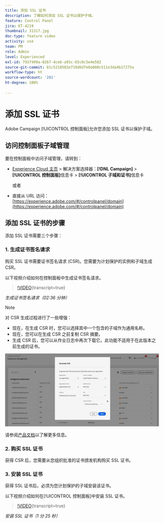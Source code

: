 ```yaml
---
title: 添加 SSL 证书
description: 了解如何添加 SSL 证书以保护子域。
feature: Control Panel
jira: KT-4219
thumbnail: 31317.jpg
doc-type: feature video
activity: use
team: PM
role: Admin
level: Experienced
exl-id: 7937499a-8267-4ce6-a93c-65c0c5e4e582
source-git-commit: 81c5210502e719d6dfe0a000c511e3da4b17275a
workflow-type: ht
source-wordcount: '281'
ht-degree: 100%

---
```


# 添加 SSL 证书

Adobe Campaign [!UICONTROL 控制面板]允许您添加 SSL 证书以保护子域。

## 访问控制面板子域管理

要在控制面板中访问子域管理，请转到：

* [Experience Cloud 主页](https://experience.adobe.com/#/home) > 解决方案选择器：**[!DNL Campaign]** > **[!UICONTROL 控制面板]**&#x200B;信息卡 > **[!UICONTROL 子域和证书]**&#x200B;信息卡

  或者
* 直接从 URL 访问：[https://experience.adobe.com/#/controlpanel/domain](https://experience.adobe.com/#/controlpanel/domain)

## 添加 SSL 证书的步骤

添加 SSL 证书需要三个步骤：

### 1. 生成证书签名请求

购买 SSL 证书需要证书签名请求 (CSR)。您需要为计划保护的实例和子域生成 CSR。

以下视频介绍如何在控制面板中生成证书签名请求。

>[!VIDEO](https://video.tv.adobe.com/v/31317?learn=on){transcript=true}

*生成证书签名请求（02:36 分钟）*

>[!NOTE]
>
>对 CSR 生成过程进行了一些增强：
>
>* 现在，在生成 CSR 时，您可以选择其中一个包含的子域作为通用名称。
>* 现在，您可以在生成 CSR 之前复制 CSR 摘要。
>* 生成 CSR 后，您可以从作业日志中再次下载它。此功能不适用于在此版本之前生成的证书。
>
>![下载 CSR](/help/assets/download-csr.gif)
>
>请参阅[产品文档](https://experienceleague.adobe.com/docs/control-panel/using/subdomains-and-certificates/renew-ssl/renewing-subdomain-certificate.html?lang=zh-Hans)以了解更多信息。
>

### 2. 购买 SSL 证书

获得 CSR 后，您需要从您组织批准的证书颁发机构购买 SSL 证书。

### 3. 安装 SSL 证书

获得 SSL 证书后，必须为您计划保护的子域安装该证书。

以下视频介绍如何在[!UICONTROL 控制面板]中安装 SSL 证书。

>[!VIDEO](https://video.tv.adobe.com/v/31166?learn=on){transcript=true}

*安装 SSL 证书（1 分 25 秒）*


